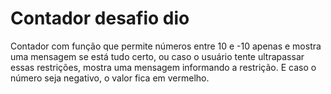 # Contador desafio dio
Contador com função que permite números entre 10 e -10 apenas e mostra uma mensagem se está tudo certo, ou caso o usuário tente ultrapassar essas restrições, 
mostra uma mensagem informando a restrição. E caso o número seja negativo, o valor fica em vermelho.
